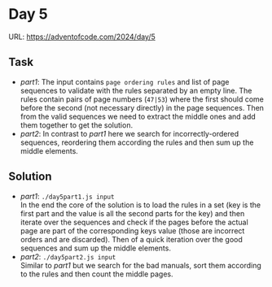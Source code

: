 # Day 5

URL: https://adventofcode.com/2024/day/5

## Task
* _part1_: The input contains `page ordering rules` and list of page sequences to validate with the rules separated by an empty line. The rules contain pairs of page numbers (`47|53`)  where the first should come before the second (not necessary directly) in the page sequences. Then from the valid sequences we need to extract the middle ones and add them together to get the solution.
* _part2_: In contrast to _part1_ here we search for incorrectly-ordered sequences, reordering them according the rules and then sum up the middle elements.

## Solution
* _part1_: `./day5part1.js input`\
In the end the core of the solution is to load the rules in a set (key is the first part and the value is all the second parts for the key) and then iterate over the sequences and check if the pages before the actual page are part of the corresponding keys value (those are incorrect orders and are discarded). Then of a quick iteration over the good sequences and sum up the middle elements.
* _part2_: `./day5part2.js input`\
Similar to _part1_ but we search for the bad manuals, sort them according to the rules and then count the middle pages.
